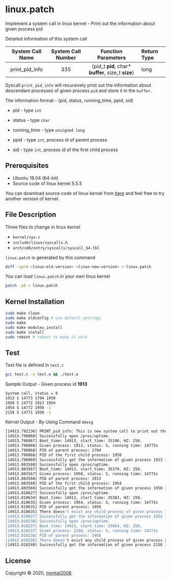 # linux.patch

Implement a system call in linux kernel - Print out the information about given process pid



Detailed information of this system call

| System Call Name | System Call Number |                Function Parameters                 | Return Type |
| :--------------: | :----------------: | :------------------------------------------------: | :---------- |
|  print_pid_info  |        335         | (pid_t **pid**, char* **buffer**, size_t **size**) |     long    |

Syscall ``print_pid_info`` will recursively print out the information about descendant processes of given process ``pid`` and store it in the ``buffer``.

The information format - (pid, status, running_time, ppid, sid)

- pid - type ``int`` 
- status - type ``char``
- running_time - type ``unsigned long``

- ppid - type ``int``, process id of parent process
- sid - type ``int``, process id of the first child process



## Prerequisites

- Ubuntu 18.04 (64-bit)
- Source code of linux kernel 5.5.5

You can download source code of linux kernel from [here](https://cdn.kernel.org/pub/linux/kernel/v5.x/linux-5.5.5.tar.xz) and feel free to try another version of kernel.



## File Description

Three files to change in linux kernel

- ``kernel/sys.c``
- ``include/linux/syscalls.h``
- ``arch/x86/entry/syscalls/syscall_64.tbl``



``linux.patch`` is generated by this command

```bash
diff -uprN <linux-old-version> <linux-new-version> > linux.patch
```



You can load ``linux.patch`` in your own linux kernel

```bash
patch -p0 > linux.patch
```



## Kernel Installation

```bash
sudo make clean
sudo make oldconfig # use default settings
sudo make
sudo make modules_install
sudo make install
sudo reboot # reboot to make it work
```



## Test

Test file is defined in ``test.c``

```bash
gcc test.c -o test.o && ./test.o
```



Sample Output - Given process id **1913**

```bash
System call, status = 0
1913 S 14773 1794 1950
1950 S 14772 1913 1954
1954 S 14772 1950 -1
2158 S 14771 1950 -1
```



Kernel Output - By Using Command ``dmesg``

```bash
[14913.792236] PRINT_pid_info: This is new system call to print out the information about descendant processes of given process 1913.
[14913.796060] Successfully open /proc/uptime.
[14913.796067] Boot_time: 14913, start_time: 35190, HZ: 250.
[14913.796068] Given process: 1913, status: S, running time: 14773s
[14913.796068] PID of parent process: 1794
[14913.796068] PID of the first child process: 1950
[14913.796069] Successfully get the information of given process 1913 in buffer.
[14913.803560] Successfully open /proc/uptime.
[14913.803567] Boot_time: 14913, start_time: 35379, HZ: 250.
[14913.803567] Given process: 1950, status: S, running time: 14772s
[14913.803568] PID of parent process: 1913
[14913.803568] PID of the first child process: 1954
[14913.803569] Successfully get the information of given process 1950 in buffer.
[14913.810627] Successfully open /proc/uptime.
[14913.810634] Boot_time: 14913, start_time: 35383, HZ: 250.
[14913.810635] Given process: 1954, status: S, running time: 14772s
[14913.810635] PID of parent process: 1950
[14913.810635] There doesn't exist any child process of given process 1954.
[14913.810637] Successfully get the information of given process 1954 in buffer.
[14913.818230] Successfully open /proc/uptime.
[14913.818237] Boot_time: 14913, start_time: 35654, HZ: 250.
[14913.818237] Given process: 2158, status: S, running time: 14771s
[14913.818238] PID of parent process: 1950
[14913.818238] There doesn't exist any child process of given process 2158.
[14913.818240] Successfully get the information of given process 2158 in buffer.
```



## License

Copyright © 2020, [mental2008](https://github.com/mental2008).
